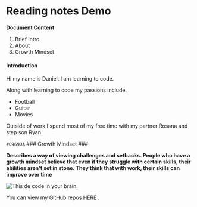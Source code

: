 # Reading notes Demo

**Document Content**

1. Brief Intro
2. About
3. Growth Mindset

#### Introduction
Hi my name is Daniel.  I am learning to code.

Along with learning to code my passions include.

- Football
- Guitar
- Movies

Outside of work I spend most of my free time with my partner Rosana and step son Ryan.


 `#0969DA` ### Growth Mindset ###

 **Describes a way of viewing challenges and setbacks. People who have a growth mindset believe that even if they struggle with certain skills, their abilities aren't set in stone. They think that with work, their skills can improve over time**

![This de code in your brain.](https://news.mit.edu/sites/default/files/styles/news_article__image_gallery/public/images/202012/MIT-Coding-Brain-01-press_0.jpg?itok=JKoUflf8)


You can view my GitHub repos [HERE](danielquilo/readings-notes-v1) .
